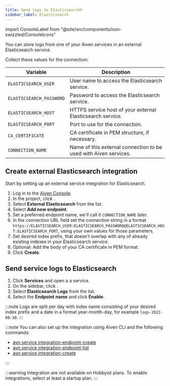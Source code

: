```yaml
---
title: Send logs to Elasticsearch®
sidebar_label: Elasticsearch
---
```


import ConsoleLabel from "@site/src/components/non-swizzled/ConsoleIcons"

You can store logs from one of your Aiven services in an external Elasticsearch service.

Collect these values for the connection:

|         Variable         |                           Description                            |
|--------------------------|------------------------------------------------------------------|
| `ELASTICSEARCH_USER`     | User name to access the Elasticsearch service.                   |
| `ELASTICSEARCH_PASSWORD` | Password to access the Elasticsearch service.                    |
| `ELASTICSEARCH_HOST`     | HTTPS service host of your external Elasticsearch service.       |
| `ELASTICSEARCH_PORT`     | Port to use for the connection.                                  |
| `CA_CERTIFICATE`         | CA certificate in PEM structure, if necessary.                   |
| `CONNECTION_NAME`        | Name of this external connection to be used with Aiven services. |

## Create external Elasticsearch integration

Start by setting up an external service integration for Elasticsearch.

1.  Log in to the [Aiven Console](https://console.aiven.io/).
1.  In the project,  click <ConsoleLabel name="integration endpoints"/>.
1.  Select **External Elasticsearch** from the list.
1.  Select **Add new endpoint**.
1.  Set a preferred endpoint name, we'll call it `CONNECTION_NAME`
    later.
1.  In the connection URL field set the connection string in a format
    `https://ELASTICSEARCH_USER:ELASTICSEARCH_PASSWORD@ELASTICSEARCH_HOST:ELASTICSEARCH_PORT`,
    using your own values for those parameters.
1.  Set desired index prefix, that doesn't overlap with any of already
    existing indexes in your Elasticsearch service.
1.  Optional: Add the body of your CA certificate in PEM format.
1.  Click **Create**.

## Send service logs to Elasticsearch

1.  Click **Services** and open a a service.
1.  On the sidebar, click <ConsoleLabel name="integrations"/>.
1.  Select **Elasticsearch Logs** from the list.
1.  Select the **Endpoint name** and click **Enable**.

:::note
Logs are split per day with index name consisting of your desired index
prefix and a date in a format year-month-day, for example
`logs-2022-08-30`.
:::

:::note
You can also set up the integration using Aiven CLI and the following
commands:

- [avn service integration-endpoint-create](/docs/tools/cli/service/integration#avn_service_integration_endpoint_create)
- [avn service integration-endpoint-list](/docs/tools/cli/service/integration#avn_service_integration_endpoint_list)
- [avn service integration-create](/docs/tools/cli/service/integration#avn_service_integration_create)

:::

:::warning
Integration are not available on Hobbyist plans. To enable
integrations, select at least a startup plan.
:::
